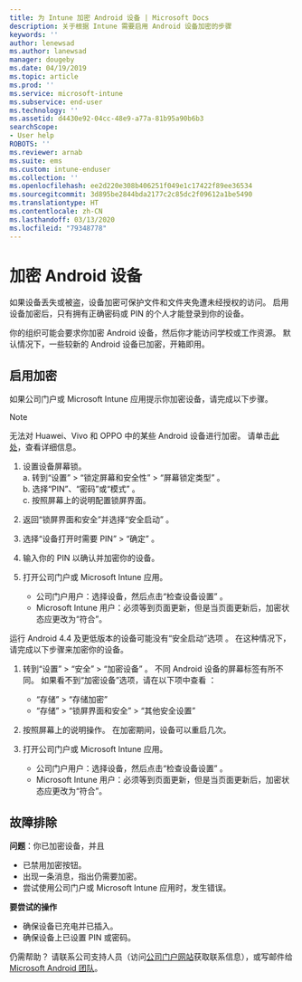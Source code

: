 ```yaml
---
title: 为 Intune 加密 Android 设备 | Microsoft Docs
description: 关于根据 Intune 需要启用 Android 设备加密的步骤
keywords: ''
author: lenewsad
ms.author: lanewsad
manager: dougeby
ms.date: 04/19/2019
ms.topic: article
ms.prod: ''
ms.service: microsoft-intune
ms.subservice: end-user
ms.technology: ''
ms.assetid: d4430e92-04cc-48e9-a77a-81b95a90b6b3
searchScope:
- User help
ROBOTS: ''
ms.reviewer: arnab
ms.suite: ems
ms.custom: intune-enduser
ms.collection: ''
ms.openlocfilehash: ee2d220e308b406251f049e1c17422f89ee36534
ms.sourcegitcommit: 3d895be2844bda2177c2c85dc2f09612a1be5490
ms.translationtype: HT
ms.contentlocale: zh-CN
ms.lasthandoff: 03/13/2020
ms.locfileid: "79348778"
---
```

# <a name="encrypting-your-android-device"></a>加密 Android 设备

如果设备丢失或被盗，设备加密可保护文件和文件夹免遭未经授权的访问。 启用设备加密后，只有拥有正确密码或 PIN 的个人才能登录到你的设备。 

你的组织可能会要求你加密 Android 设备，然后你才能访问学校或工作资源。 默认情况下，一些较新的 Android 设备已加密，开箱即用。  

## <a name="turn-on-encryption"></a>启用加密

如果公司门户或 Microsoft Intune 应用提示你加密设备，请完成以下步骤。 

> [!Note]
> 无法对 Huawei、Vivo 和 OPPO 中的某些 Android 设备进行加密。 请单击[此处](your-device-appears-encrypted-but-cp-says-otherwise-android.md)，查看详细信息。  

1. 设置设备屏幕锁。  
    a. 转到“设置”   > “锁定屏幕和安全性”   > “屏幕锁定类型”  。  
    b. 选择“PIN”、“密码”或“模式”    。  
    c. 按照屏幕上的说明配置锁屏界面。  

2. 返回“锁屏界面和安全”并选择“安全启动”   。
3. 选择“设备打开时需要 PIN” > “确定”   。
4. 输入你的 PIN 以确认并加密你的设备。
5. 打开公司门户或 Microsoft Intune 应用。
    * 公司门户用户：选择设备，然后点击“检查设备设置”  。 
    * Microsoft Intune 用户：必须等到页面更新，但是当页面更新后，加密状态应更改为“符合”。  

运行 Android 4.4 及更低版本的设备可能没有“安全启动”选项  。 在这种情况下，请完成以下步骤来加密你的设备。

1. 转到“设置” > “安全” > “加密设备”    。 不同 Android 设备的屏幕标签有所不同。 如果看不到“加密设备”选项，请在以下项中查看  ：
    * “存储” > “存储加密”  
    * “存储” > “锁屏界面和安全” > “其他安全设置”    

2. 按照屏幕上的说明操作。 在加密期间，设备可以重启几次。
3. 打开公司门户或 Microsoft Intune 应用。
    * 公司门户用户：选择设备，然后点击“检查设备设置”  。  
    * Microsoft Intune 用户：必须等到页面更新，但是当页面更新后，加密状态应更改为“符合”。

## <a name="troubleshoot"></a>故障排除  
**问题**：你已加密设备，并且

- 已禁用加密按钮。
- 出现一条消息，指出仍需要加密。
- 尝试使用公司门户或 Microsoft Intune 应用时，发生错误。

**要尝试的操作**

- 确保设备已充电并已插入。  
- 确保设备上已设置 PIN 或密码。  

仍需帮助？ 请联系公司支持人员（访问[公司门户网站](https://go.microsoft.com/fwlink/?linkid=2010980)获取联系信息），或写邮件给 <a href="mailto:wintunedroidfbk@microsoft.com?subject=I'm having trouble with encryption on my Android device&body=Describe the issue you're experiencing here.">Microsoft Android 团队</a>。  
